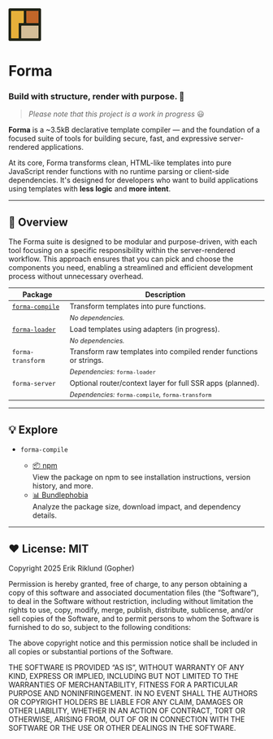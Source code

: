 <img src="https://raw.githubusercontent.com/erik-riklund/forma/b015d3d77f3c1c110b0ac12df2e036106866ccd9/logo.svg" width="64" height="64">

# Forma

### Build with structure, render with purpose. 🚀  
> _Please note that this project is a work in progress_ 😃

**Forma** is a ~3.5kB declarative template compiler — and the foundation of a focused suite of tools for building secure, fast, and expressive server-rendered applications.

At its core, Forma transforms clean, HTML-like templates into pure JavaScript render functions with no runtime parsing or client-side dependencies. It's designed for developers who want to build applications using templates with **less logic** and **more intent**.

---

## 🔧 Overview

The Forma suite is designed to be modular and purpose-driven, with each tool focusing on a specific responsibility within the server-rendered workflow. This approach ensures that you can pick and choose the components you need, enabling a streamlined and efficient development process without unnecessary overhead.

| Package            | Description |
|--------------------|-------------|
| [`forma-compile`](https://github.com/erik-riklund/forma/tree/main/packages/compiler) | Transform templates into pure functions. |
| | <span style="font-size: 90%">_No dependencies._</span> |
| [`forma-loader`](https://github.com/erik-riklund/forma/tree/main/packages/compiler) | Load templates using adapters (in progress). |
| | <span style="font-size: 90%">_No dependencies._</span> |
| `forma-transform` | Transform raw templates into compiled render functions or strings. |
| | <span style="font-size: 90%">_Dependencies:_ `forma-loader`</span> |
| `forma-server`     | Optional router/context layer for full SSR apps (planned). |
| | <span style="font-size: 90%">_Dependencies:_ `forma-compile`, `forma-transform`</span> |

---

## 💡 Explore

- `forma-compile`

  - [📦 npm](https://www.npmjs.com/package/forma-compile)<br>
    View the package on npm to see installation instructions, version history, and more.
  - [📊 Bundlephobia](https://bundlephobia.com/package/forma-compile)<br>
    Analyze the package size, download impact, and dependency details.

---

## ❤️ License: MIT

Copyright 2025 Erik Riklund (Gopher)

Permission is hereby granted, free of charge, to any person obtaining a copy of this software and associated documentation files (the “Software”), to deal in the Software without restriction, including without limitation the rights to use, copy, modify, merge, publish, distribute, sublicense, and/or sell copies of the Software, and to permit persons to whom the Software is furnished to do so, subject to the following conditions:

The above copyright notice and this permission notice shall be included in all copies or substantial portions of the Software.

THE SOFTWARE IS PROVIDED “AS IS”, WITHOUT WARRANTY OF ANY KIND, EXPRESS OR IMPLIED, INCLUDING BUT NOT LIMITED TO THE WARRANTIES OF MERCHANTABILITY, FITNESS FOR A PARTICULAR PURPOSE AND NONINFRINGEMENT. IN NO EVENT SHALL THE AUTHORS OR COPYRIGHT HOLDERS BE LIABLE FOR ANY CLAIM, DAMAGES OR OTHER LIABILITY, WHETHER IN AN ACTION OF CONTRACT, TORT OR OTHERWISE, ARISING FROM, OUT OF OR IN CONNECTION WITH THE SOFTWARE OR THE USE OR OTHER DEALINGS IN THE SOFTWARE.
